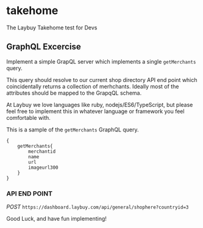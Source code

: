 # takehome
The Laybuy Takehome test for Devs

## GraphQL Excercise
Implement a simple GrapQL server which implements a single `getMerchants` query.

This query should resolve to our current shop directory API end point which coincidentally returns a collection of merhchants. Ideally most of the attributes should be mapped to the GrapqQL schema.

At Laybuy we love languages like ruby, nodejs/ES6/TypeScript, but please feel free to implement this in whatever language or framework you feel comfortable with.

This is a sample of the `getMerchants` GraphQL query.
```
{
    getMerchants{
        merchantid
        name
        url
        imageurl300
    } 
}
```

### API END POINT
*POST* `https://dashboard.laybuy.com/api/general/shophere?countryid=3`

Good Luck, and have fun implementing!


